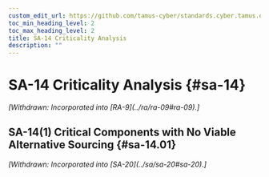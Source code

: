 ```yaml
---
custom_edit_url: https://github.com/tamus-cyber/standards.cyber.tamus.edu/tree/main/static/content/tamus.edu/TAMUS_profile.xml
toc_min_heading_level: 2
toc_max_heading_level: 2
title: SA-14 Criticality Analysis
description: ""
---
```


# SA-14 Criticality Analysis {#sa-14}

<prop xmlns="http://csrc.nist.gov/ns/oscal/1.0" name="status" value="withdrawn">
            <em>[Withdrawn: Incorporated into [RA-9](../ra/ra-09#ra-09).]</em>
         </prop>
         


## SA-14(1) Critical Components with No Viable Alternative Sourcing {#sa-14.01}

<prop xmlns="http://csrc.nist.gov/ns/oscal/1.0" name="status" value="withdrawn">
               <em>[Withdrawn: Incorporated into [SA-20](../sa/sa-20#sa-20).]</em>
            </prop>
            


